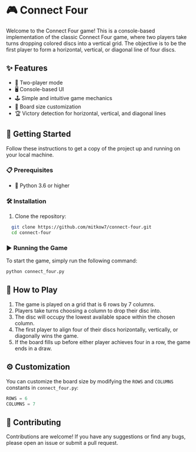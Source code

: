 # 🎮 Connect Four

Welcome to the Connect Four game! This is a console-based implementation of the classic Connect Four game, where two players take turns dropping colored discs into a vertical grid. The objective is to be the first player to form a horizontal, vertical, or diagonal line of four discs.

## ✨ Features

- 👥 Two-player mode
- 🖥️ Console-based UI
- 🕹️ Simple and intuitive game mechanics
- 🔧 Board size customization
- 🏆 Victory detection for horizontal, vertical, and diagonal lines

## 🚀 Getting Started

Follow these instructions to get a copy of the project up and running on your local machine.

### 📋 Prerequisites

- 🐍 Python 3.6 or higher

### 🛠️ Installation

1. Clone the repository:
```bash
  git clone https://github.com/mitkow7/connect-four.git
  cd connect-four
 ```

### ▶️ Running the Game

To start the game, simply run the following command:
```bash
python connect_four.py
```

## 🎲 How to Play

1. The game is played on a grid that is 6 rows by 7 columns.
2. Players take turns choosing a column to drop their disc into.
3. The disc will occupy the lowest available space within the chosen column.
4. The first player to align four of their discs horizontally, vertically, or diagonally wins the game.
5. If the board fills up before either player achieves four in a row, the game ends in a draw.

## ⚙️ Customization

You can customize the board size by modifying the `ROWS` and `COLUMNS` constants in `connect_four.py`:
```python
ROWS = 6
COLUMNS = 7
```

## 🤝 Contributing

Contributions are welcome! If you have any suggestions or find any bugs, please open an issue or submit a pull request.

###